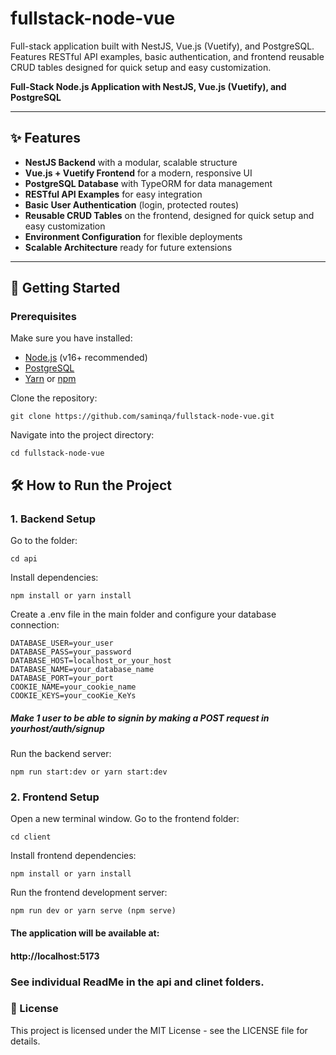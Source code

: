 # fullstack-node-vue
Full-stack application built with NestJS, Vue.js (Vuetify), and PostgreSQL. Features RESTful API examples, basic authentication, and frontend reusable CRUD tables designed for quick setup and easy customization.


**Full-Stack Node.js Application with NestJS, Vue.js (Vuetify), and PostgreSQL**

---

## ✨ Features

- **NestJS Backend** with a modular, scalable structure
- **Vue.js + Vuetify Frontend** for a modern, responsive UI
- **PostgreSQL Database** with TypeORM for data management
- **RESTful API Examples** for easy integration
- **Basic User Authentication** (login, protected routes)
- **Reusable CRUD Tables** on the frontend, designed for quick setup and easy customization
- **Environment Configuration** for flexible deployments
- **Scalable Architecture** ready for future extensions

---

## 🚀 Getting Started

### Prerequisites

Make sure you have installed:
- [Node.js](https://nodejs.org/) (v16+ recommended)
- [PostgreSQL](https://www.postgresql.org/)
- [Yarn](https://classic.yarnpkg.com/lang/en/) or [npm](https://www.npmjs.com/)

Clone the repository:

```
git clone https://github.com/saminqa/fullstack-node-vue.git
```

Navigate into the project directory:

```
cd fullstack-node-vue
```

## 🛠️ How to Run the Project
### 1. Backend Setup
Go to the <backend> folder:

```
cd api
```

Install dependencies:

```
npm install or yarn install
```
Create a .env file in the main folder and configure your database connection:

```
DATABASE_USER=your_user
DATABASE_PASS=your_password
DATABASE_HOST=localhost_or_your_host
DATABASE_NAME=your_database_name
DATABASE_PORT=your_port
COOKIE_NAME=your_cookie_name
COOKIE_KEYS=your_cooKie_KeYs
```
##### Make 1 user to be able to signin by making a POST request in yourhost/auth/signup
Run the backend server:

```
npm run start:dev or yarn start:dev
```

### 2. Frontend Setup
Open a new terminal window. Go to the frontend folder:

```
cd client
```
Install frontend dependencies:

```
npm install or yarn install
```
Run the frontend development server:

```
npm run dev or yarn serve (npm serve)
```

#### The application will be available at:
#### http://localhost:5173

### See individual ReadMe in the api and clinet folders.


### 📄 License
This project is licensed under the MIT License - see the LICENSE file for details.
